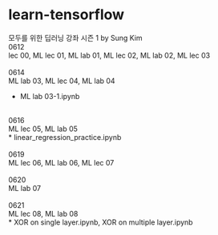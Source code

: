 # learn-tensorflow<br>
모두를 위한 딥러닝 강좌 시즌 1 by Sung Kim
<br>
0612<br>
lec 00, ML lec 01, ML lab 01, ML lec 02, ML lab 02, ML lec 03 <br>
<br>
0614<br>
ML lab 03, ML lec 04, ML lab 04 <br>
* ML lab 03-1.ipynb <br>
<br>
0616<br>
ML lec 05, ML lab 05 <br>
* linear_regression_practice.ipynb <br>
<br>
0619<br>
ML lec 06, ML lab 06, ML lec 07 <br>
<br>
0620<br>
ML lab 07 <br>
<br>
0621<br>
ML lec 08, ML lab 08 <br>
* XOR on single layer.ipynb, XOR on multiple layer.ipynb <br>
